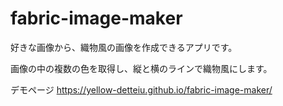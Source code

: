 # fabric-image-maker
好きな画像から、織物風の画像を作成できるアプリです。

画像の中の複数の色を取得し、縦と横のラインで織物風にします。

デモページ
 https://yellow-detteiu.github.io/fabric-image-maker/
